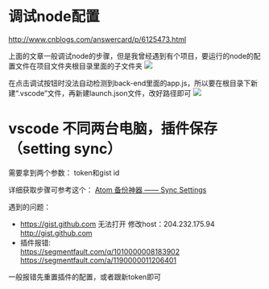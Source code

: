 # 调试node配置
http://www.cnblogs.com/answercard/p/6125473.html

上面的文章一般调试node的步骤，但是我曾经遇到有个项目，要运行的node的配置文件在项目文件夹根目录里面的子文件夹
![](http://oys6fh33c.bkt.clouddn.com/QQ%E5%9B%BE%E7%89%8720171102161055.png)

在点击调试按钮时没法自动检测到back-end里面的app.js，所以要在根目录下新建“.vscode”文件，再新建launch.json文件，改好路径即可
![](http://oys6fh33c.bkt.clouddn.com/20171102161505.png)

# vscode 不同两台电脑，插件保存（setting sync）

需要拿到两个参数：
token和gist id

详细获取步骤可参考这个：
[Atom 备份神器 —— Sync Settings](http://www.cnblogs.com/hooray/p/5885211.html "Atom 备份神器 —— Sync Settings")  

遇到的问题：  
- https://gist.github.com 无法打开
修改host：204.232.175.94 http://gist.github.com
- 插件报错:  
https://segmentfault.com/q/1010000008183902  
https://segmentfault.com/a/1190000011206401  

一般报错先重置插件的配置，或者跟新token即可
